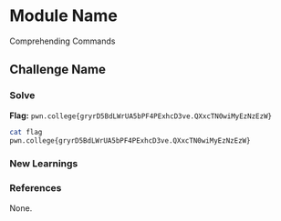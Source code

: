 # Module Name
Comprehending Commands

## Challenge Name

### Solve
**Flag:** `pwn.college{gryrD5BdLWrUA5bPF4PExhcD3ve.QXxcTN0wiMyEzNzEzW}`

```bash
cat flag
pwn.college{gryrD5BdLWrUA5bPF4PExhcD3ve.QXxcTN0wiMyEzNzEzW}
```

### New Learnings


### References 
None.
